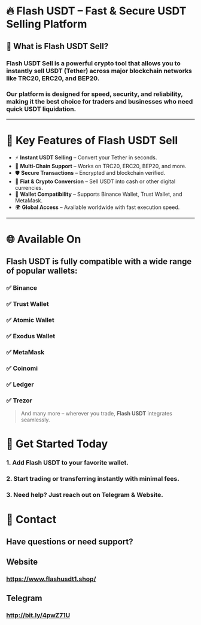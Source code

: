# 🔥 Flash USDT – Fast & Secure USDT Selling Platform

## 🚀 What is Flash USDT Sell?
### **Flash USDT Sell** is a powerful crypto tool that allows you to **instantly sell USDT (Tether)** across major blockchain networks like **TRC20, ERC20, and BEP20**.  
### Our platform is designed for **speed, security, and reliability**, making it the best choice for traders and businesses who need quick USDT liquidation.

---

# 🌟 Key Features of Flash USDT Sell
- ⚡ **Instant USDT Selling** – Convert your Tether in seconds.  
- 🔗 **Multi-Chain Support** – Works on TRC20, ERC20, BEP20, and more.  
- 🛡 **Secure Transactions** – Encrypted and blockchain verified.  
- 💱 **Fiat & Crypto Conversion** – Sell USDT into cash or other digital currencies.  
- 📱 **Wallet Compatibility** – Supports Binance Wallet, Trust Wallet, and MetaMask.  
- 🌍 **Global Access** – Available worldwide with fast execution speed.  

---

# 🌐 Available On

## Flash USDT is fully compatible with a wide range of popular wallets:

###  ✅ Binance  
###  ✅ Trust Wallet  
###  ✅ Atomic Wallet  
###  ✅ Exodus Wallet  
###  ✅ MetaMask  
###  ✅ Coinomi  
###  ✅ Ledger  
###  ✅ Trezor  

> And many more – wherever you trade, **Flash USDT** integrates seamlessly.

# 🏁 Get Started Today

### 1. Add Flash USDT to your favorite wallet.
### 2. Start trading or transferring instantly with minimal fees.
### 3. Need help? Just reach out on **Telegram & Website**.

# 💬 Contact
## Have questions or need support?
## Website
### https://www.flashusdt1.shop/
## Telegram
### http://bit.ly/4pwZ71U
